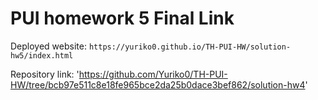 # PUI homework 5 Final Link

Deployed website: `https://yuriko0.github.io/TH-PUI-HW/solution-hw5/index.html` 

Repository link: 'https://github.com/Yuriko0/TH-PUI-HW/tree/bcb97e511c8e18fe965bce2da25b0dace3bef862/solution-hw4'

